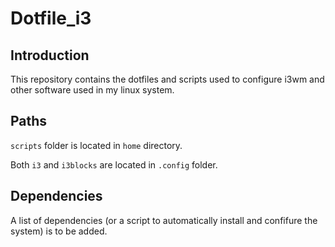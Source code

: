 # Dotfile_i3
## Introduction
This repository contains the dotfiles and scripts used to configure i3wm and other software used in my linux system.

## Paths
 `scripts` folder is located in `home` directory.

 Both `i3` and `i3blocks` are located in `.config` folder.

 ## Dependencies
 A list of dependencies (or a script to automatically install and confifure the system) is to be added.